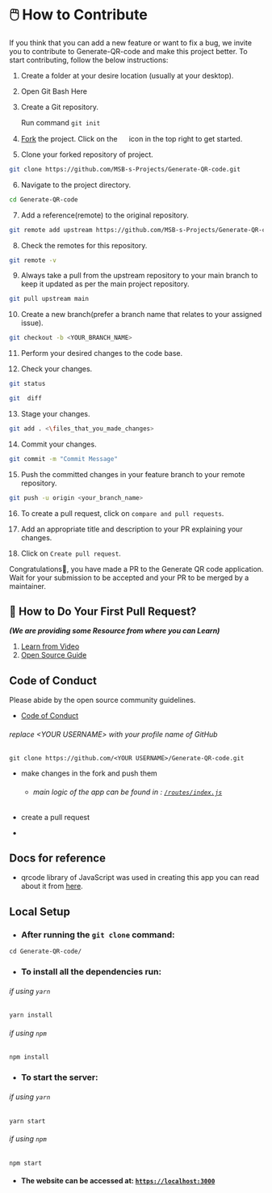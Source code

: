 # 🖱️ How to Contribute 

If you think that you can add a new feature or want to fix a bug, we invite you to contribute to Generate-QR-code and make this project better. To start contributing, follow the below instructions:

1. Create a folder at your desire location (usually at your desktop).

2. Open Git Bash Here

3. Create a Git repository.

   Run command `git init`

4. [Fork](https://github.com/MSB-s-Projects/Generate-QR-code) the project. Click on the <a href="https://github.com/MSB-s-Projects/Generate-QR-code/fork"><img src="https://i.imgur.com/G4z1kEe.png" height="15" width="15"></a> icon in the top right to get started.

5. Clone your forked repository of project.

```bash
git clone https://github.com/MSB-s-Projects/Generate-QR-code.git
```

6. Navigate to the project directory.

```bash
cd Generate-QR-code
```

7. Add a reference(remote) to the original repository.

```bash
git remote add upstream https://github.com/MSB-s-Projects/Generate-QR-code.git
```

8. Check the remotes for this repository.

```bash
git remote -v
```

9. Always take a pull from the upstream repository to your main branch to keep it updated as per the main project repository.

```bash
git pull upstream main
```

10. Create a new branch(prefer a branch name that relates to your assigned issue).

```bash
git checkout -b <YOUR_BRANCH_NAME>
```

11. Perform your desired changes to the code base.

12. Check your changes.

```bash
git status
```

```bash
git  diff
```

13. Stage your changes.

```bash
git add . <\files_that_you_made_changes>
```

14. Commit your changes.

```bash
git commit -m "Commit Message"
```

15. Push the committed changes in your feature branch to your remote repository.

```bash
git push -u origin <your_branch_name>
```

16. To create a pull request, click on `compare and pull requests`.

17. Add an appropriate title and description to your PR explaining your changes.

18. Click on `Create pull request`.

Congratulations🎉, you have made a PR to the Generate QR code application.
Wait for your submission to be accepted and your PR to be merged by a maintainer.

## 🫴 How to Do Your First Pull Request?  
   ***(We are providing some Resource from where you can Learn)***

1. [Learn from Video](https://www.youtube.com/watch?v=nkuYH40cjo4)
2. [Open Source Guide](https://opensource.guide/how-to-contribute/)

## Code of Conduct
   Please abide by the open source community guidelines.
- [Code of Conduct](CODE_OF_CONDUCT.md)


###### replace \<YOUR USERNAME\> with your profile name of GitHub
```git
git clone https://github.com/<YOUR USERNAME>/Generate-QR-code.git
```

- make changes in the fork and push them
  
  - ###### main logic of the app can be found in : [`/routes/index.js`](../routes/index.js)

- create a pull request
- 

## Docs for reference
- qrcode library of JavaScript was used in creating this app you can read about it from [here](https://www.npmjs.com/package/qrcode).

## Local Setup

- ### After running the `git clone` command:
```
cd Generate-QR-code/
```

- ### To install all the dependencies run:

###### if using `yarn`
```terminal
yarn install
```

###### if using `npm`
```terminal
npm install
```

- ### To start the server:
###### if using `yarn`
```terminal
yarn start
```

###### if using `npm`
```terminal
npm start
```

- #### The website can be accessed at: [`https://localhost:3000`](https://localhost:3000)
